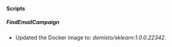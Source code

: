 
#### Scripts
##### FindEmailCampaign
- Updated the Docker image to: *demisto/sklearn:1.0.0.22342*.

